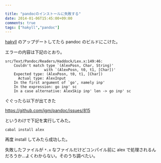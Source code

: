 ```yaml
---

title: "pandocのインストールに失敗する"
date: 2014-01-06T15:45:00+09:00
comments: true
tags: ["hakyll","pandoc"]
---
```


[hakyll](http://jaspervdj.be/hakyll/) のアップデートしてたら pandoc のビルドにこけた。

エラーの内容は下記のとおり。

```
src/Text/Pandoc/Readers/Haddock/Lex.x:149:46:
    Couldn't match type `(AlexPosn, Char, String)'
                  with `(AlexPosn, t0, t1, [Char])'
    Expected type: (AlexPosn, t0, t1, [Char])
      Actual type: AlexInput
    In the first argument of `go', namely inp'
    In the expression: go inp' sc
    In a case alternative: AlexSkip inp' len -> go inp' sc
```

ぐぐったら以下が出てきた

https://github.com/jgm/pandoc/issues/815

というわけで下記を実行してみた。

```
cabal install alex
```

再度 install してみたら成功した。

失敗したファイルが `*.x` なファイルだけどコンパイル前に alex で処理されるんだろうか…よくわからない。そのうち調べたい。
